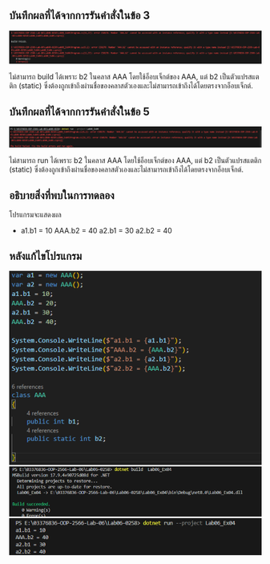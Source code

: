 ## บันทึกผลที่ได้จากการรันคำสั่งในข้อ 3 

![pic](/Pictures/pic-10.png)

ไม่สามารถ build ได้เพราะ  b2 ในคลาส AAA โดยใช้อ็อบเจ็กต์ของ AAA, แต่ b2 เป็นตัวแปรสแตติก (static) ซึ่งต้องถูกเข้าถึงผ่านชื่อของคลาสตัวเองและไม่สามารถเข้าถึงได้โดยตรงจากอ็อบเจ็กต์.

## บันทึกผลที่ได้จากการรันคำสั่งในข้อ 5

![pic](/Pictures/pic-11.png)

ไม่สามารถ run ได้เพราะ b2 ในคลาส AAA โดยใช้อ็อบเจ็กต์ของ AAA, แต่ b2 เป็นตัวแปรสแตติก (static) ซึ่งต้องถูกเข้าถึงผ่านชื่อของคลาสตัวเองและไม่สามารถเข้าถึงได้โดยตรงจากอ็อบเจ็กต์.


## อธิบายสิ่งที่พบในการทดลอง
โปรแกรมจะแสดงผล
- a1.b1 = 10
AAA.b2 = 40
a2.b1 = 30
a2.b2 = 40

## หลังแก้ไขโปรแกรม

![pic](/Pictures/pic-12.png)
![pic](/Pictures/pic-13.png)
![pic](/Pictures/pic-14.png)